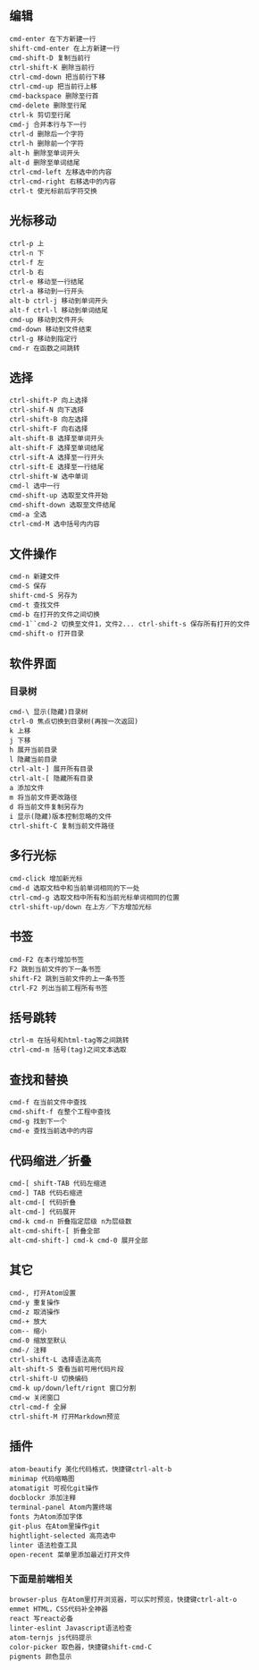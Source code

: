 ## 编辑
	cmd-enter 在下方新建一行
	shift-cmd-enter 在上方新建一行
	cmd-shift-D 复制当前行
	ctrl-shift-K 删除当前行
	ctrl-cmd-down 把当前行下移
	ctrl-cmd-up 把当前行上移
	cmd-backspace 删除至行首
	cmd-delete 删除至行尾
	ctrl-k 剪切至行尾
	cmd-j 合并本行与下一行
	ctrl-d 删除后一个字符
	ctrl-h 删除前一个字符
	alt-h 删除至单词开头
	alt-d 删除至单词结尾
	ctrl-cmd-left 左移选中的内容
	ctrl-cmd-right 右移选中的内容
	ctrl-t 使光标前后字符交换
## 光标移动
	ctrl-p 上
	ctrl-n 下
	ctrl-f 左
	ctrl-b 右
	ctrl-e 移动至一行结尾
	ctrl-a 移动到一行开头
	alt-b ctrl-j 移动到单词开头
	alt-f ctrl-l 移动到单词结尾
	cmd-up 移动到文件开头
	cmd-down 移动到文件结束
	ctrl-g 移动到指定行
	cmd-r 在函数之间跳转
## 选择
	ctrl-shift-P 向上选择
	ctrl-shif-N 向下选择
	ctrl-shift-B 向左选择
	ctrl-shift-F 向右选择
	alt-shift-B 选择至单词开头
	alt-shift-F 选择至单词结尾
	ctrl-sift-A 选择至一行开头
	ctrl-sift-E 选择至一行结尾
	ctrl-shift-W 选中单词
	cmd-l 选中一行
	cmd-shift-up 选取至文件开始
	cmd-shift-down 选取至文件结尾
	cmd-a 全选
	ctrl-cmd-M 选中括号内内容
## 文件操作
	cmd-n 新建文件
	cmd-S 保存
	shift-cmd-S 另存为
	cmd-t 查找文件
	cmd-b 在打开的文件之间切换
	cmd-1``cmd-2 切换至文件1，文件2... ctrl-shift-s 保存所有打开的文件
	cmd-shift-o 打开目录
## 软件界面
### 目录树
	cmd-\ 显示(隐藏)目录树
	ctrl-0 焦点切换到目录树(再按一次返回)
	k 上移
	j 下移
	h 展开当前目录
	l 隐藏当前目录
	ctrl-alt-] 展开所有目录
	ctrl-alt-[ 隐藏所有目录
	a 添加文件
	m 将当前文件更改路径
	d 将当前文件复制另存为
	i 显示(隐藏)版本控制忽略的文件
	ctrl-shift-C 复制当前文件路径
## 多行光标
	cmd-click 增加新光标
	cmd-d 选取文档中和当前单词相同的下一处
	ctrl-cmd-g 选取文档中所有和当前光标单词相同的位置
	ctrl-shift-up/down 在上方／下方增加光标
## 书签
	cmd-F2 在本行增加书签
	F2 跳到当前文件的下一条书签
	shift-F2 跳到当前文件的上一条书签
	ctrl-F2 列出当前工程所有书签
## 括号跳转
 	ctrl-m 在括号和html-tag等之间跳转
 	ctrl-cmd-m 括号(tag)之间文本选取
## 查找和替换
	cmd-f 在当前文件中查找
	cmd-shift-f 在整个工程中查找
	cmd-g 找到下一个
	cmd-e 查找当前选中的内容
## 代码缩进／折叠
	cmd-[ shift-TAB 代码左缩进
	cmd-] TAB 代码右缩进
	alt-cmd-[ 代码折叠
	alt-cmd-] 代码展开
	cmd-k cmd-n 折叠指定层级 n为层级数
	alt-cmd-shift-[ 折叠全部
	alt-cmd-shift-] cmd-k cmd-0 展开全部
## 其它
	cmd-, 打开Atom设置
	cmd-y 重复操作
	cmd-z 取消操作
	cmd-+ 放大
	com-- 缩小
	cmd-0 缩放至默认
	cmd-/ 注释
	ctrl-shift-L 选择语法高亮
	alt-shift-S 查看当前可用代码片段
	ctrl-shift-U 切换编码
	cmd-k up/down/left/rignt 窗口分割
	cmd-w 关闭窗口
	ctrl-cmd-f 全屏
	ctrl-shift-M 打开Markdown预览
## 插件
	atom-beautify 美化代码格式，快捷键ctrl-alt-b
	minimap 代码缩略图
	atomatigit 可视化git操作
	docblockr 添加注释
	terminal-panel Atom内置终端
	fonts 为Atom添加字体
	git-plus 在Atom里操作git
	hightlight-selected 高亮选中
	linter 语法检查工具
	open-recent 菜单里添加最近打开文件
### 下面是前端相关
	browser-plus 在Atom里打开浏览器，可以实时预览，快捷键ctrl-alt-o
	emmet HTML，CSS代码补全神器
	react 写react必备
	linter-eslint Javascript语法检查
	atom-ternjs js代码提示
	color-picker 取色器，快捷键shift-cmd-C
	pigments 颜色显示

